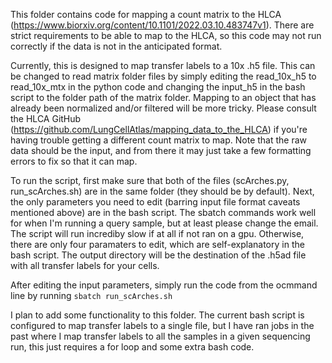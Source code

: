 This folder contains code for mapping a count matrix to the HLCA (https://www.biorxiv.org/content/10.1101/2022.03.10.483747v1). There are strict requirements to be able to map to the HLCA, so this code may not run correctly if the data is not in the anticipated format.

Currently, this is designed to map transfer labels to a 10x .h5 file. This can be changed to read matrix folder files by simply editing the read_10x_h5 to read_10x_mtx in the python code and changing the input_h5 in the bash script to the folder path of the matrix folder. Mapping to an object that has already been normalized and/or filtered will be more tricky. Please consult the HLCA GitHub (https://github.com/LungCellAtlas/mapping_data_to_the_HLCA) if you're having trouble getting a different count matrix to map. Note that the raw data should be the input, and from there it may just take a few formatting errors to fix so that it can map.

To run the script, first make sure that both of the files (scArches.py, run_scArches.sh) are in the same folder (they should be  by default). Next, the only parameters you need to edit (barring input file format caveats mentioned above) are in the bash script. The sbatch commands work well for when I'm running a query sample, but at least please change the email. The script will run incrediby slow if at all if not ran on a gpu. Otherwise, there are only four paramaters to edit, which are self-explanatory in the bash script. The output directory will be the destination of the .h5ad file with all transfer labels for your cells.

After editing the input parameters, simply run the code from the ocmmand line by running `sbatch run_scArches.sh`

I plan to add some functionality to this folder. The current bash script is configured to map transfer labels to a single file, but I have ran jobs in the past where I map transfer labels to all the samples in a given sequencing run, this just requires a for loop and some extra bash code. 


